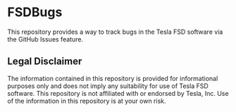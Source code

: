# FSDBugs

This repository provides a way to track bugs in the Tesla FSD software via the GitHub Issues feature. 

## Legal Disclaimer

The information contained in this repository is provided for informational purposes only and does not imply any suitability for use of Tesla FSD software. This repository is not affiliated with or endorsed by Tesla, Inc. Use of the information in this repository is at your own risk.

